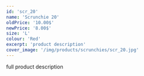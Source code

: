 ```yaml
---
id: 'scr_20'
name: 'Scrunchie 20'
oldPrice: '10.00$'
newPrice: '8.00$'
size: 'L'
colour: 'Red'
excerpt: 'product description'
cover_image: '/img/products/scrunchies/scr_20.jpg'
---
```

full product description
